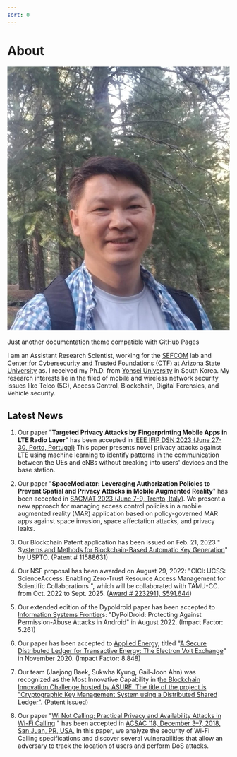 ```yaml
---
sort: 0
---
```

# About
![enter image description here](https://github.com/jjbaek35/jjbaek35.github.io/blob/master/images/jaejong.jpg)

Just another documentation theme compatible with GitHub Pages

I am an Assistant Research Scientist, working for the [SEFCOM](https://sefcom.asu.edu/) lab and [Center for Cybersecurity and Trusted Foundations (CTF)](https://globalsecurity.asu.edu/cybersecurity-and-trusted-foundations) at [Arizona State University](https://www.asu.edu/) as. I received my Ph.D. from [Yonsei University](https://www.yonsei.ac.kr/en_sc/index.jsp) in South Korea. My research interests lie in the filed of mobile and wireless network security issues like Telco (5G), Access Control, Blockchain, Digital Forensics, and Vehicle security.

<!--- This theme is inspired by [sphinx-rtd-theme](https://github.com/readthedocs/sphinx_rtd_theme) and refactored with:

- [@primer/css](https://github.com/primer/css)
- [github-pages](https://github.com/github/pages-gem) ([dependency versions](https://pages.github.com/versions/))
-->
## Latest News
 1. Our paper "**Targeted Privacy Attacks by Fingerprinting Mobile Apps in LTE Radio Layer**" has been accepted in [IEEE IFIP DSN  2023 (June 27-30, Porto, Portugal)](https://dsn2023.dei.uc.pt/)  This paper presents novel privacy attacks against LTE using machine learning to identify patterns in the communication between the UEs and eNBs without breaking into users' devices and the base station.

2. Our paper "**SpaceMediator: Leveraging Authorization Policies to Prevent Spatial and Privacy Attacks in Mobile Augmented Reality**" has been accepted in [SACMAT 2023 (June 7-9, Trento, Italy)](https://sacmat2023.fbk.eu/). We present a new approach for managing access control policies in a mobile augmented reality (MAR) application based on policy-governed MAR apps against space invasion, space affectation attacks, and privacy leaks.

3. Our Blockchain Patent application has been issued on Feb. 21, 2023 " S[ystems and Methods for Blockchain-Based Automatic Key Generation](https://patentcenter.uspto.gov/applications/17067426)" by USPTO. (Patent # 11588631)

4. Our NSF proposal has been awarded on August  29, 2022: "CICI: UCSS: ScienceAccess: Enabling Zero-Trust Resource Access Management for Scientific Collaborations  ", which will be collaborated with TAMU-CC. from Oct. 2022 to Sept. 2025. ([Award # 2232911, $591,644](https://nsf.gov/awardsearch/showAward?AWD_ID=2232911))

5. Our extended edition of the Dypoldroid paper has been accepted to [Information Systems Frontier](https://www.springer.com/journal/10796)s: "DyPolDroid: Protecting Against Permission-Abuse Attacks in Android" in August 2022. (Impact Factor: 5.261)

6. Our paper has been accepted to [Applied Energ](https://www.journals.elsevier.com/applied-energy)y, titled "[A Secure Distributed Ledger for Transactive Energy: The Electron Volt Exchange](https://doi.org/10.1016/j.apenergy.2020.116208)" in November 2020. (Impact Factor: 8.848)

7. Our team (Jaejong Baek, Sukwha Kyung, Gail-Joon Ahn) was recognized as the Most Innovative Capability in t[he Blockchain Innovation Challenge hosted by ASURE. The title of the project is "Cryptographic Key Management System using a Distributed Shared Ledger".](https://twitter.com/ASUREASU/status/1138645169828294656) (Patent issued)

8. Our paper "[Wi Not Calling: Practical Privacy and Availability Attacks in Wi-Fi Calling](https://adamdoupe.com/publications/wi-not-calling-acsac2018.pdf) " has been accepted in [ACSAC ’18, December 3–7, 2018, San Juan, PR, USA.](https://www.acsac.org/) In this paper, we analyze the security of Wi-Fi Calling specifications and discover several vulnerabilities that allow an adversary to track the location of users and perform DoS attacks.

